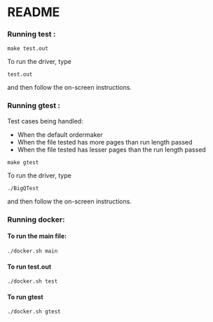 # README

### Running test :

```make test.out```

To run the driver, type

```test.out```

and then follow the on-screen instructions.

### Running gtest :
Test cases being handled:
* When the default ordermaker
* When the file tested has more pages than run length passed
* When the file tested has lesser pages than the run length passed

```make gtest```

To run the driver, type

```./BigQTest```

and then follow the on-screen instructions.

### Running docker:

#### To run the main file:
```./docker.sh main```


#### To run test.out
```./docker.sh test```


#### To run gtest
```./docker.sh gtest```
